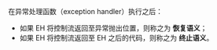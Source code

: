 在异常处理函数（exception handler）执行之后：
- 如果 EH 将控制流返回至异常抛出位置，则称之为 **恢复语义**；
- 如果 EH 将控制流返回至 EH 之后的代码，则称之为 **终止语义**。